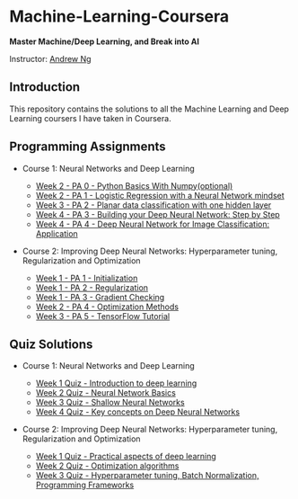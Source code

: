 # Machine-Learning-Coursera

**Master Machine/Deep Learning, and Break into AI**

Instructor: [Andrew Ng](http://www.andrewng.org/)

## Introduction

This repository contains the solutions to all the Machine Learning and Deep Learning coursers I have taken in Coursera.

## Programming Assignments

- Course 1: Neural Networks and Deep Learning

  - [Week 2 - PA 0 - Python Basics With Numpy(optional)](https://github.com/rakeshbal99/Machine-Learning-Coursera/blob/master/Deep%20Learning%20Specialisation/Neural%20Networks%20And%20Deep%20Learning/Python%20Basics%20With%20Numpy.ipynb)
  - [Week 2 - PA 1 - Logistic Regression with a Neural Network mindset](https://github.com/rakeshbal99/Machine-Learning-Coursera/blob/master/Deep%20Learning%20Specialisation/Neural%20Networks%20And%20Deep%20Learning/Logistic%20Regression%20with%20a%20Neural%20Network%20mindset.ipynb)
  - [Week 3 - PA 2 - Planar data classification with one hidden layer](https://github.com/rakeshbal99/Machine-Learning-Coursera/blob/master/Deep%20Learning%20Specialisation/Neural%20Networks%20And%20Deep%20Learning/Planar%20data%20classification%20with%20one%20hidden%20layer.ipynb)
  - [Week 4 - PA 3 - Building your Deep Neural Network: Step by Step](https://github.com/rakeshbal99/Machine-Learning-Coursera/blob/master/Deep%20Learning%20Specialisation/Neural%20Networks%20And%20Deep%20Learning/Building%20your%20Deep%20Neural%20Network-Step%20by%20Step.ipynb)
  - [Week 4 - PA 4 - Deep Neural Network for Image Classification: Application](https://github.com/rakeshbal99/Machine-Learning-Coursera/blob/master/Deep%20Learning%20Specialisation/Neural%20Networks%20And%20Deep%20Learning/Deep%20Neural%20Network-Application.ipynb)

- Course 2: Improving Deep Neural Networks: Hyperparameter tuning, Regularization and Optimization

  - [Week 1 - PA 1 - Initialization](https://github.com/rakeshbal99/Machine-Learning-Coursera/blob/master/Deep%20Learning%20Specialisation/Improving%20Deep%20Neural%20Networks%20Hyperparameter%20tuning%2C%20Regularization%20and%20Optimization/Initialization.ipynb)
  - [Week 1 - PA 2 - Regularization](https://github.com/rakeshbal99/Machine-Learning-Coursera/blob/master/Deep%20Learning%20Specialisation/Improving%20Deep%20Neural%20Networks%20Hyperparameter%20tuning%2C%20Regularization%20and%20Optimization/Regularization.ipynb)
  - [Week 1 - PA 3 - Gradient Checking](https://github.com/rakeshbal99/Machine-Learning-Coursera/blob/master/Deep%20Learning%20Specialisation/Improving%20Deep%20Neural%20Networks%20Hyperparameter%20tuning%2C%20Regularization%20and%20Optimization/Gradient%20Checking.ipynb)
  - [Week 2 - PA 4 - Optimization Methods](https://github.com/rakeshbal99/Machine-Learning-Coursera/blob/master/Deep%20Learning%20Specialisation/Improving%20Deep%20Neural%20Networks%20Hyperparameter%20tuning%2C%20Regularization%20and%20Optimization/Optimization%20methods.ipynb)
  - [Week 3 - PA 5 - TensorFlow Tutorial](https://github.com/rakeshbal99/Machine-Learning-Coursera/blob/master/Deep%20Learning%20Specialisation/Improving%20Deep%20Neural%20Networks%20Hyperparameter%20tuning%2C%20Regularization%20and%20Optimization/Tensorflow%20Tutorial.ipynb)


## Quiz Solutions

- Course 1: Neural Networks and Deep Learning

  - [Week 1 Quiz - Introduction to deep learning](https://github.com/rakeshbal99/Machine-Learning-Coursera/blob/master/Deep%20Learning%20Specialisation/Neural%20Networks%20And%20Deep%20Learning/Week%201%20Quiz%20-%20Introduction%20to%20deep%20learning.md)
  - [Week 2 Quiz - Neural Network Basics](https://github.com/rakeshbal99/Machine-Learning-Coursera/blob/master/Deep%20Learning%20Specialisation/Neural%20Networks%20And%20Deep%20Learning/Week%202%20Quiz%20-%20Neural%20Network%20Basics.md)
  - [Week 3 Quiz - Shallow Neural Networks](https://github.com/rakeshbal99/Machine-Learning-Coursera/blob/master/Deep%20Learning%20Specialisation/Neural%20Networks%20And%20Deep%20Learning/Week%203%20Quiz%20-%20Shallow%20Neural%20Networks.md)
  - [Week 4 Quiz - Key concepts on Deep Neural Networks](https://github.com/rakeshbal99/Machine-Learning-Coursera/blob/master/Deep%20Learning%20Specialisation/Neural%20Networks%20And%20Deep%20Learning/Week%204%20Quiz%20-%20Key%20concepts%20on%20Deep%20Neural%20Networks.md)

- Course 2: Improving Deep Neural Networks: Hyperparameter tuning, Regularization and Optimization

  - [Week 1 Quiz - Practical aspects of deep learning](https://github.com/rakeshbal99/Machine-Learning-Coursera/blob/master/Deep%20Learning%20Specialisation/Improving%20Deep%20Neural%20Networks%20Hyperparameter%20tuning%2C%20Regularization%20and%20Optimization/Week%201%20Quiz%20-%20Practical%20aspects%20of%20deep%20learning.md)
  - [Week 2 Quiz - Optimization algorithms](https://github.com/rakeshbal99/Machine-Learning-Coursera/blob/master/Deep%20Learning%20Specialisation/Improving%20Deep%20Neural%20Networks%20Hyperparameter%20tuning%2C%20Regularization%20and%20Optimization/Week%202%20Quiz%20-%20Optimization%20algorithms.md)
  - [Week 3 Quiz - Hyperparameter tuning, Batch Normalization, Programming Frameworks](https://github.com/rakeshbal99/Machine-Learning-Coursera/blob/master/Deep%20Learning%20Specialisation/Improving%20Deep%20Neural%20Networks%20Hyperparameter%20tuning%2C%20Regularization%20and%20Optimization/Week%203%20Quiz%20-%20Hyperparameter%20tuning%2C%20Batch%20Normalization%2C%20Programming%20Frameworks.md)
